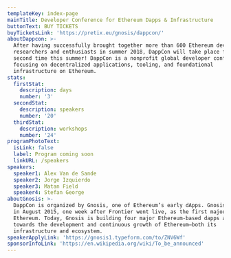 ```yaml
---
templateKey: index-page
mainTitle: Developer Conference for Ethereum Dapps & Infrastructure
buttonText: BUY TICKETS
buyTicketsLink: 'https://pretix.eu/gnosis/dappcon/'
aboutDappcon: >-
  After having successfully brought together more than 600 Ethereum developers,
  researchers and enthusiasts in summer 2018, DappCon will take place for a
  second time this summer! DappCon is a nonprofit global developer conference
  focusing on decentralized applications, tooling, and foundational
  infrastructure on Ethereum.
stats:
  firstStat:
    description: days
    number: '3'
  secondStat:
    description: speakers
    number: '20'
  thirdStat:
    description: workshops
    number: '24'
programPhotoText:
  isLink: false
  label: Program coming soon
  linkURL: /speakers
speakers:
  speaker1: Alex Van de Sande
  speaker2: Jorge Izquierdo
  speaker3: Matan Field
  speaker4: Stefan George
aboutGnosis: >-
  DappCon is organized by Gnosis, one of Ethereum’s early dApps. Gnosis launched
  in August 2015, one week after Frontier went live, as the first major dapp on
  Ethereum. Today, Gnosis is building four major Ethereum-based dapps and works
  towards the development and continuous growth of Ethereum—both its
  infrastructure and ecosystem.
speakerApplyLink: 'https://gnosis1.typeform.com/to/ZNV6Wf'
sponsorInfoLink: 'https://en.wikipedia.org/wiki/To_be_announced'
---
```


